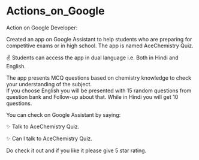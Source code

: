# Actions_on_Google


Action on Google Developer:

Created an app on Google Assistant to help students who are preparing for competitive exams or in high school.
The app is named AceChemistry Quiz.

✌ Students can access the app in dual language i.e. Both in Hindi and English.

The app presents MCQ questions based on chemistry knowledge to check your understanding of the subject.<br>
If you choose English you will be presented with 15 random questions from question bank and Follow-up about that.
While in Hindi you will get 10 questions.


You can check on Google Assistant by saying:

✨ Talk to AceChemistry Quiz.

✨ Can I talk to AceChemistry Quiz.



Do check it out and if you like it please give 5 star rating.
